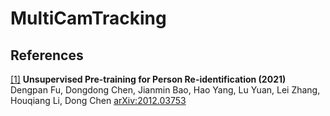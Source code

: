 # MultiCamTracking



## References
<a id="1" href="
https://doi.org/10.48550/arXiv.2012.03753">[1]</a> 
<b>Unsupervised Pre-training for Person Re-identification (2021)</b><br>
Dengpan Fu, Dongdong Chen, Jianmin Bao, Hao Yang, Lu Yuan, Lei Zhang, Houqiang Li, Dong Chen 
<a href="
https://doi.org/10.48550/arXiv.2012.03753">arXiv:2012.03753</a>